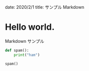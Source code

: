 date: 2020/2/1
title: サンプル Markdown


# Hello world.

Markdown サンプル

``` python
def spam():
    print("ham")

spam()
```

